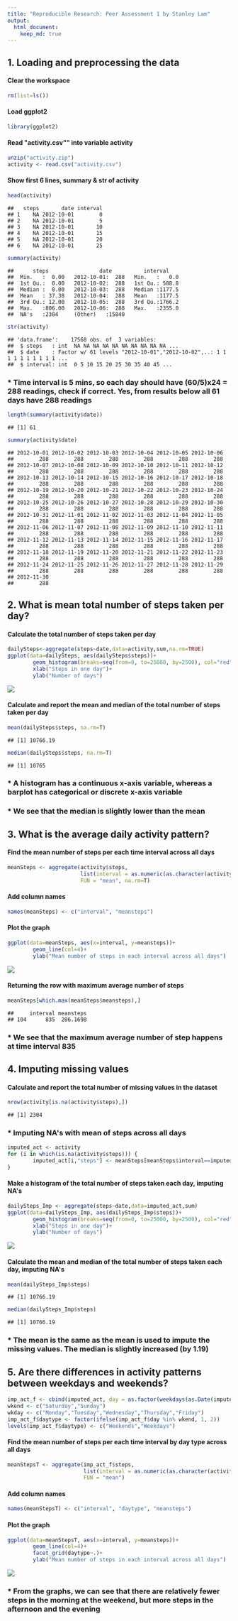 ```yaml
---
title: "Reproducible Research: Peer Assessment 1 by Stanley Lam"
output: 
  html_document:
    keep_md: true
---
```



## 1. Loading and preprocessing the data

#### Clear the workspace


```r
rm(list=ls())
```

#### Load ggplot2


```r
library(ggplot2)
```

#### Read "activity.csv"" into variable activity


```r
unzip("activity.zip")
activity <- read.csv("activity.csv")
```

#### Show first 6 lines, summary & str of activity


```r
head(activity)
```

```
##   steps       date interval
## 1    NA 2012-10-01        0
## 2    NA 2012-10-01        5
## 3    NA 2012-10-01       10
## 4    NA 2012-10-01       15
## 5    NA 2012-10-01       20
## 6    NA 2012-10-01       25
```

```r
summary(activity)
```

```
##      steps                date          interval     
##  Min.   :  0.00   2012-10-01:  288   Min.   :   0.0  
##  1st Qu.:  0.00   2012-10-02:  288   1st Qu.: 588.8  
##  Median :  0.00   2012-10-03:  288   Median :1177.5  
##  Mean   : 37.38   2012-10-04:  288   Mean   :1177.5  
##  3rd Qu.: 12.00   2012-10-05:  288   3rd Qu.:1766.2  
##  Max.   :806.00   2012-10-06:  288   Max.   :2355.0  
##  NA's   :2304     (Other)   :15840
```

```r
str(activity)
```

```
## 'data.frame':	17568 obs. of  3 variables:
##  $ steps   : int  NA NA NA NA NA NA NA NA NA NA ...
##  $ date    : Factor w/ 61 levels "2012-10-01","2012-10-02",..: 1 1 1 1 1 1 1 1 1 1 ...
##  $ interval: int  0 5 10 15 20 25 30 35 40 45 ...
```

### * Time interval is 5 mins, so each day should have (60/5)x24 = 288 readings, check if correct. Yes, from results below all 61 days have 288 readings


```r
length(summary(activity$date))
```

```
## [1] 61
```

```r
summary(activity$date)
```

```
## 2012-10-01 2012-10-02 2012-10-03 2012-10-04 2012-10-05 2012-10-06 
##        288        288        288        288        288        288 
## 2012-10-07 2012-10-08 2012-10-09 2012-10-10 2012-10-11 2012-10-12 
##        288        288        288        288        288        288 
## 2012-10-13 2012-10-14 2012-10-15 2012-10-16 2012-10-17 2012-10-18 
##        288        288        288        288        288        288 
## 2012-10-19 2012-10-20 2012-10-21 2012-10-22 2012-10-23 2012-10-24 
##        288        288        288        288        288        288 
## 2012-10-25 2012-10-26 2012-10-27 2012-10-28 2012-10-29 2012-10-30 
##        288        288        288        288        288        288 
## 2012-10-31 2012-11-01 2012-11-02 2012-11-03 2012-11-04 2012-11-05 
##        288        288        288        288        288        288 
## 2012-11-06 2012-11-07 2012-11-08 2012-11-09 2012-11-10 2012-11-11 
##        288        288        288        288        288        288 
## 2012-11-12 2012-11-13 2012-11-14 2012-11-15 2012-11-16 2012-11-17 
##        288        288        288        288        288        288 
## 2012-11-18 2012-11-19 2012-11-20 2012-11-21 2012-11-22 2012-11-23 
##        288        288        288        288        288        288 
## 2012-11-24 2012-11-25 2012-11-26 2012-11-27 2012-11-28 2012-11-29 
##        288        288        288        288        288        288 
## 2012-11-30 
##        288
```

## 2. What is mean total number of steps taken per day?

#### Calculate the total number of steps taken per day


```r
dailySteps<-aggregate(steps~date,data=activity,sum,na.rm=TRUE)
ggplot(data=dailySteps, aes(dailySteps$steps))+
        geom_histogram(breaks=seq(from=0, to=25000, by=2500), col="red",aes(fill=..x..))+
        xlab("Steps in one day")+
        ylab("Number of days")
```

![](PA1_template_files/figure-html/unnamed-chunk-6-1.png)<!-- -->

#### Calculate and report the mean and median of the total number of steps taken per day


```r
mean(dailySteps$steps, na.rm=T)
```

```
## [1] 10766.19
```

```r
median(dailySteps$steps, na.rm=T)
```

```
## [1] 10765
```

### * A histogram has a continuous x-axis variable, whereas a barplot has categorical or discrete x-axis variable
### * We see that the median is slightly lower than the mean

## 3. What is the average daily activity pattern?

#### Find the mean number of steps per each time interval across all days


```r
meanSteps <- aggregate(activity$steps,
                       list(interval = as.numeric(as.character(activity$interval))),
                       FUN = "mean", na.rm=T)
```

#### Add column names


```r
names(meanSteps) <- c("interval", "meansteps")
```

#### Plot the graph


```r
ggplot(data=meanSteps, aes(x=interval, y=meansteps))+
        geom_line(col=4)+
        ylab("Mean number of steps in each interval across all days")
```

![](PA1_template_files/figure-html/unnamed-chunk-10-1.png)<!-- -->

#### Returning the row with maximum average number of steps


```r
meanSteps[which.max(meanSteps$meansteps),]
```

```
##     interval meansteps
## 104      835  206.1698
```

### * We see that the maximum average number of step happens at time interval 835

## 4. Imputing missing values

#### Calculate and report the total number of missing values in the dataset


```r
nrow(activity[is.na(activity$steps),])
```

```
## [1] 2304
```

### * Imputing NA's with mean of steps across all days


```r
imputed_act <- activity
for (i in which(is.na(activity$steps))) {
        imputed_act[i,"steps"] <- meanSteps[meanSteps$interval==imputed_act[i,"interval"],2]
}
```

#### Make a histogram of the total number of steps taken each day, imputing NA's


```r
dailySteps_Imp <- aggregate(steps~date,data=imputed_act,sum)
ggplot(data=dailySteps_Imp, aes(dailySteps_Imp$steps))+
        geom_histogram(breaks=seq(from=0, to=25000, by=2500), col="red",aes(fill=..x..))+
        xlab("Steps in one day")+
        ylab("Number of days")
```

![](PA1_template_files/figure-html/unnamed-chunk-14-1.png)<!-- -->

#### Calculate the mean and median of the total number of steps taken each day, imputing NA's


```r
mean(dailySteps_Imp$steps)
```

```
## [1] 10766.19
```

```r
median(dailySteps_Imp$steps)
```

```
## [1] 10766.19
```

### * The mean is the same as the mean is used to impute the missing values. The median is slightly increased (by 1.19)

## 5. Are there differences in activity patterns between weekdays and weekends?


```r
imp_act_f <- cbind(imputed_act, day = as.factor(weekdays(as.Date(imputed_act$date))))
wkend <- c("Saturday","Sunday")
wkday <- c("Monday","Tuesday","Wednesday","Thursday","Friday")
imp_act_f$daytype <- factor(ifelse(imp_act_f$day %in% wkend, 1, 2))
levels(imp_act_f$daytype) <- c("Weekends","Weekdays")
```

#### Find the mean number of steps per each time interval by day type across all days


```r
meanStepsT <- aggregate(imp_act_f$steps,
                        list(interval = as.numeric(as.character(activity$interval)), daytype=imp_act_f$daytype),
                        FUN = "mean")
```

#### Add column names


```r
names(meanStepsT) <- c("interval", "daytype", "meansteps")
```

#### Plot the graph


```r
ggplot(data=meanStepsT, aes(x=interval, y=meansteps))+
        geom_line(col=4)+
        facet_grid(daytype~.)+
        ylab("Mean number of steps in each interval across all days")
```

![](PA1_template_files/figure-html/unnamed-chunk-19-1.png)<!-- -->

### * From the graphs, we can see that there are relatively fewer steps in the morning at the weekend, but more steps in the afternoon and the evening
